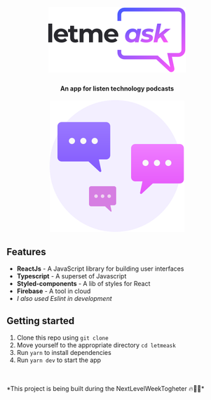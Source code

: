 <h1 align="center">
  <br>
  <img src="./public/img/logo.svg"/>
  <br>
 </h1>
 
<h4 align="center">An app for listen technology podcasts</h4>
 
<p align="center">
  <img src="public/img/questions.svg"/>
</p>

## Features
 - **ReactJs** - A JavaScript library for building user interfaces
 - **Typescript** - A superset of Javascript
 - **Styled-components** - A lib of styles for React
 - **Firebase** - A tool in cloud
 - _I also used Eslint in development_

## Getting started

1. Clone this repo using `git clone`
2. Move yourself to the appropriate directory `cd letmeask`<br />
3. Run `yarn` to install dependencies<br />
4. Run `yarn dev` to start the app
<br>
<br>
*This project is being built during the NextLevelWeekTogheter 🔥👨‍💻*
